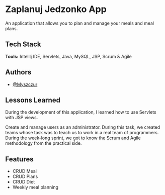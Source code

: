 
# Zaplanuj Jedzonko App

An application that allows you to plan and manage your meals and meal plans.




## Tech Stack

**Tools:** IntellIj IDE, Servlets, Java, MySQL, JSP, Scrum & Agile



## Authors

- [@Myszczur](https://www.github.com/Myszczur)


## Lessons Learned

During the development of this application, I learned how to use Servlets with JSP views.

Create and manage users as an administrator. During this task, we created teams whose task was to teach us to work in a real team of programmers.
During the week-long sprint, we got to know the Scrum and Agile methodology from the practical side.




## Features


- CRUD Meal
- CRUD Plans
- CRUD Diet
- Weekly meal planning

